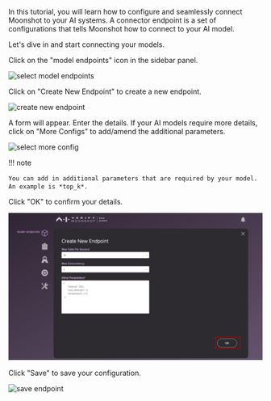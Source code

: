 In this tutorial, you will learn how to configure and seamlessly connect Moonshot to your AI systems. A connector endpoint is a set of configurations that tells Moonshot how to connect to your AI model.

Let's dive in and start connecting your models.

Click on the "model endpoints" icon in the sidebar panel.

![select model endpoints](./res/create_endpoint_1.png)

Click on "Create New Endpoint" to create a new endpoint.

![create new endpoint](./res/create_endpoint_2.png)

A form will appear. Enter the details. If your AI models require more details, click on "More Configs" to add/amend the additional parameters.

![select more config](./res/create_endpoint_3.png)

!!! note

    You can add in additional parameters that are required by your model. An example is *top_k*.

Click "OK" to confirm your details.

![confirm config](./res/create_endpoint_4.png)

Click "Save" to save your configuration.

![save endpoint](./res/create_endpoint_5.png)
